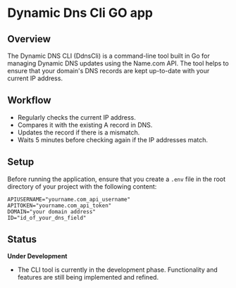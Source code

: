 # Dynamic Dns Cli GO app

## Overview

The Dynamic DNS CLI (DdnsCli) is a command-line tool built in Go for managing Dynamic DNS updates using the Name.com API. The tool helps to ensure that your domain's DNS records are kept up-to-date with your current IP address.

## Workflow

- Regularly checks the current IP address.
- Compares it with the existing A record in DNS.
- Updates the record if there is a mismatch.
- Waits 5 minutes before checking again if the IP addresses match.

## Setup

Before running the application, ensure that you create a `.env` file in the root directory of your project with the following content:

```dotenv
APIUSERNAME="yourname.com_api_username"
APITOKEN="yourname.com_api_token"
DOMAIN="your domain address"
ID="id_of_your_dns_field"

```

## Status

**Under Development**

- The CLI tool is currently in the development phase. Functionality and features are still being implemented and refined. 


